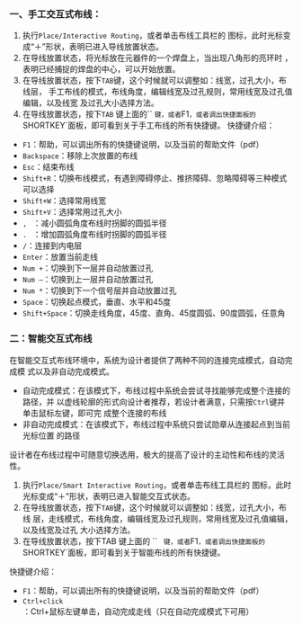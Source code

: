 ### 一、手工交互式布线：

1. 执行`Place/Interactive Routing`，或者单击布线工具栏的 图标，此时光标变
   成“＋”形状，表明已进入导线放置状态。
2. 在导线放置状态，将光标放在元器件的一个焊盘上，当出现八角形的亮环时 ，
   表明已经捕捉的焊盘的中心，可以开始放置。
3. 在导线放置状态，按下`TAB`键，这个时候就可以调整如：线宽，过孔大小，布线层，
   手工布线的模式，布线角度，编辑线宽及过孔规则，常用线宽及过孔值编辑，以及线宽
   及过孔大小选择方法。
4. 在导线放置状态，按下`TAB` 键上面的`` `键，或者`F1`，或者调出快捷面板的
   `SHORTKEY`面板，即可看到关于手工布线的所有快捷键。
   快捷键介绍：

- `F1`：帮助，可以调出所有的快捷键说明，以及当前的帮助文件（pdf）
- `Backspace`：移除上次放置的布线
- `Esc`：结束布线
- `Shift+R`：切换布线模式，有遇到障碍停止、推挤障碍、忽略障碍等三种模式可以选择
- `Shift+W`：选择常用线宽
- `Shift+V`：选择常用过孔大小
- `, ` ：减小圆弧角度布线时拐脚的圆弧半径
- `. ` ：增加圆弧角度布线时拐脚的圆弧半径
- `/`：连接到内电层
- `Enter`：放置当前走线
- `Num +`：切换到下一层并自动放置过孔
- `Num –`：切换到上一层并自动放置过孔
- `Num *`：切换到下一个信号层并自动放置过孔
- `Space`：切换起点模式，垂直、水平和45度
- `Shift+Space`：切换走线角度，45度、直角、45度圆弧、90度圆弧，任意角



### 二：智能交互式布线

在智能交互式布线环境中，系统为设计者提供了两种不同的连接完成模式，自动完成模
式以及非自动完成模式。

- 自动完成模式：在该模式下，布线过程中系统会尝试寻找能够完成整个连接的路径，并
  以虚线轮廓的形式向设计者推荐，若设计者满意，只需按`Ctrl`键并单击鼠标左键，即可完
  成整个连接的布线
- 非自动完成模式：在该模式下，布线过程中系统只尝试勋章从连接起点到当前光标位置
  的路径

设计者在布线过程中可随意切换选用，极大的提高了设计的主动性和布线的灵活性。

1. 执行`Place/Smart Interactive Routing`，或者单击布线工具栏的 图标，此时
   光标变成“＋”形状，表明已进入智能交互式状态。
2.  在导线放置状态，按下`TAB`键，这个时候就可以调整如：线宽，过孔大小，布线
   层，走线模式，布线角度，编辑线宽及过孔规则，常用线宽及过孔值编辑，以及线宽及过孔
   大小选择方法。
3. 在导线放置状态，按下TAB 键上面的 `` ` 键，或者`F1`，或者调出快捷面板的
   `SHORTKEY`面板，即可看到关于智能布线的所有快捷键。

快捷键介绍：

- `F1`：帮助，可以调出所有的快捷键说明，以及当前的帮助文件（pdf）
- `Ctrl+click`：Ctrl+鼠标左键单击，自动完成走线（只在自动完成模式下可用）
  